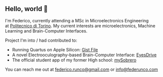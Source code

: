 ## Hello, world 👋

I'm Federico, currently attending a MSc in Microelectronics Engineering at [Politecnico di Torino](https://www.polito.it). My current interests are microelectronics, Machine Learning and Brain-Computer Interfaces.

Project I'm into / had contributed to:
- Running Quartus on Apple Silicon: [Gist File](https://gist.github.com/federunco/f2bde2e25342c6284b68ce4ecf305e5d)
- A novel Electrooculography-based Brain-Computer Interface: [EyesDrive](https://developers.eyesdrive.com)
- The official student app of my former High school: [mySobrero](https://github.com/is-sobrero/mySobrero)

You can reach me out at federico.runco@gmail.com or info@federunco.com

<!--
**federunco/federunco** is a ✨ _special_ ✨ repository because its `README.md` (this file) appears on your GitHub profile.

Here are some ideas to get you started:

- 🔭 I’m currently working on ...
- 🌱 I’m currently learning ...
- 👯 I’m looking to collaborate on ...
- 🤔 I’m looking for help with ...
- 💬 Ask me about ...
- 📫 How to reach me: ...
- 😄 Pronouns: ...
- ⚡ Fun fact: ...
-->

